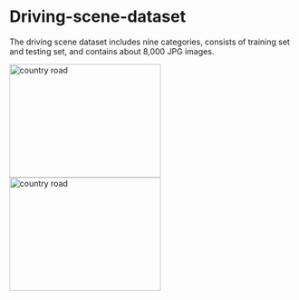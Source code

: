 # Driving-scene-dataset
The driving scene dataset includes nine categories, consists of training set and testing set, and contains about 8,000 JPG images.

<img src="https://github.com/Qiu1998/Driving-scene-dataset/blob/master/Examples/Village%20road.jpg" width="267" height="200" alt="country   road"/>
<img src="https://github.com/Qiu1998/Driving-scene-dataset/blob/master/Examples/parking%20lot.jpg" width="267" height="200" alt="country   road"/>
